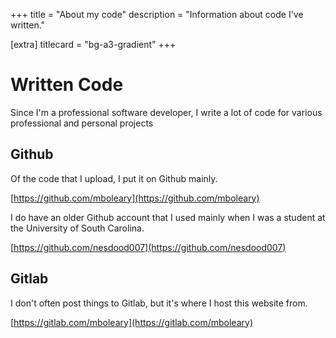 +++
title = "About my code"
description = "Information about code I've written."

[extra]
titlecard = "bg-a3-gradient"
+++
  
# Written Code

Since I'm a professional software developer, I write a lot of code for various professional and personal projects

## Github

Of the code that I upload, I put it on Github mainly.

[https://github.com/mboleary](https://github.com/mboleary)

I do have an older Github account that I used mainly when I was a student at the University of South Carolina.

[https://github.com/nesdood007](https://github.com/nesdood007)

## Gitlab

I don't often post things to Gitlab, but it's where I host this website from.

[https://gitlab.com/mboleary](https://gitlab.com/mboleary)